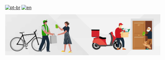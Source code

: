 [![pt-br](https://img.shields.io/badge/language-pt--br-green.svg)](https://github.com/GustavoNascimento98/curry-company/blob/main/README.md)
[![en](https://img.shields.io/badge/language-en-red.svg)](https://github.com/GustavoNascimento98/curry-company/blob/main/README-en.md)

![](img/food_delivery.jpg)